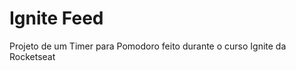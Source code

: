 <h1>Ignite Feed</h1>

<p>Projeto de um Timer para Pomodoro feito durante o curso Ignite da Rocketseat</p>
